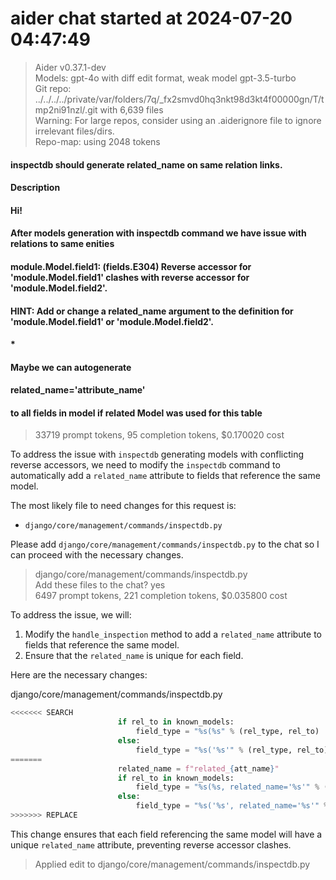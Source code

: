 
# aider chat started at 2024-07-20 04:47:49

> Aider v0.37.1-dev  
> Models: gpt-4o with diff edit format, weak model gpt-3.5-turbo  
> Git repo: ../../../../private/var/folders/7q/_fx2smvd0hq3nkt98d3kt4f00000gn/T/tmp2ni91nzl/.git with 6,639 files  
> Warning: For large repos, consider using an .aiderignore file to ignore irrelevant files/dirs.  
> Repo-map: using 2048 tokens  

#### inspectdb should generate related_name on same relation links.  
#### Description  
#### 	  
#### Hi!  
#### After models generation with inspectdb command we have issue with relations to same enities  
#### module.Model.field1: (fields.E304) Reverse accessor for 'module.Model.field1' clashes with reverse accessor for 'module.Model.field2'.  
#### HINT: Add or change a related_name argument to the definition for 'module.Model.field1' or 'module.Model.field2'.  
#### *  
#### Maybe we can autogenerate  
#### related_name='attribute_name'  
#### to all fields in model if related Model was used for this table  
> 33719 prompt tokens, 95 completion tokens, $0.170020 cost  

To address the issue with `inspectdb` generating models with conflicting reverse accessors, we need to modify the `inspectdb` command to automatically add a `related_name` attribute to fields that reference the same model.

The most likely file to need changes for this request is:
- `django/core/management/commands/inspectdb.py`

Please add `django/core/management/commands/inspectdb.py` to the chat so I can proceed with the necessary changes.

> django/core/management/commands/inspectdb.py  
> Add these files to the chat? yes  
> 6497 prompt tokens, 221 completion tokens, $0.035800 cost  

To address the issue, we will:

1. Modify the `handle_inspection` method to add a `related_name` attribute to fields that reference the same model.
2. Ensure that the `related_name` is unique for each field.

Here are the necessary changes:

django/core/management/commands/inspectdb.py
```python
<<<<<<< SEARCH
                        if rel_to in known_models:
                            field_type = "%s(%s" % (rel_type, rel_to)
                        else:
                            field_type = "%s('%s'" % (rel_type, rel_to)
=======
                        related_name = f"related_{att_name}"
                        if rel_to in known_models:
                            field_type = "%s(%s, related_name='%s'" % (rel_type, rel_to, related_name)
                        else:
                            field_type = "%s('%s', related_name='%s'" % (rel_type, rel_to, related_name)
>>>>>>> REPLACE
```

This change ensures that each field referencing the same model will have a unique `related_name` attribute, preventing reverse accessor clashes.

> Applied edit to django/core/management/commands/inspectdb.py  
